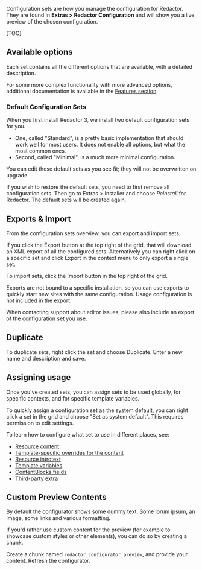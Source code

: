 Configuration sets are how you manage the configuration for Redactor. They are found in **Extras > Redactor Configuration** and will show you a live preview of the chosen configuration.

[TOC]

## Available options

Each set contains all the different options that are available, with a detailed description.
 
For some more complex functionality with more advanced options, additional documentation is available in the [Features section](Features/index).

### Default Configuration Sets

When you first install Redactor 3, we install two default configuration sets for you. 

- One, called "Standard", is a pretty basic implementation that should work well for most users. It does not enable all options, but what the most common ones. 
- Second, called "Minimal", is a much more minimal configuration. 

You can edit these default sets as you see fit; they will not be overwritten on upgrade. 

If you wish to restore the default sets, you need to first remove all configuration sets. Then go to Extras > Installer and choose _Reinstall_ for Redactor. The default sets will be created again. 

## Exports & Import

From the configuration sets overview, you can export and import sets.

If you click the Export button at the top right of the grid, that will download an XML export of all the configured sets. Alternatively you can right click on a specific set and click Export in the context menu to only export a single set.

To import sets, click the Import button in the top right of the grid. 

Exports are not bound to a specific installation, so you can use exports to quickly start new sites with the same configuration. Usage configuration is not included in the export.

When contacting support about editor issues, please also include an export of the configuration set you use. 

## Duplicate

To duplicate sets, right click the set and choose Duplicate. Enter a new name and description and save.  

## Assigning usage 

Once you've created sets, you can assign sets to be used globally, for specific contexts, and for specific template variables. 

To quickly assign a configuration set as the system default, you can right click a set in the grid and choose "Set as system default". This requires permission to edit settings. 

To learn how to configure what set to use in different places, see:

- [Resource content](Usage/Content)
- [Template-specific overrides for the content](Usage/Template)
- [Resource introtext](Usage/Introtext)
- [Template variables](Usage/Template_Variables)
- [ContentBlocks fields](Usage/ContentBlocks)
- [Third-party extra](Usage/Third_Party_Extras)

## Custom Preview Contents

By default the configurator shows some dummy text. Some lorum ipsum, an image, some links and various formatting. 

If you'd rather use custom content for the preview (for example to showcase custom styles or other elements), you can do so by creating a chunk.

Create a chunk named `redactor_configurator_preview`, and provide your content. Refresh the configurator. 
